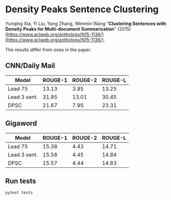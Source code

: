 # Density Peaks Sentence Clustering

Yunqing Xia, Yi Liu, Yang Zhang, Wenmin Wang "**Clustering Sentences with Density Peaks for Multi-document Summarization**" (2015) [https://www.aclweb.org/anthology/N15-1136/](https://www.aclweb.org/anthology/N15-1136/).

The results differ from ones in the paper.

## CNN/Daily Mail

|Model|ROUGE-1|ROUGE-2|ROUGE-L|
|---|---|---|---|
|Lead 75|13.13|3.85|13.25|
|Lead 3 sent.|31.95|13.01|30.45|
|DPSC|21.67|7.95|23.31|

## Gigaword

|Model|ROUGE-1|ROUGE-2|ROUGE-L|
|---|---|---|---|
|Lead 75|15.38|4.43|14.71|
|Lead 3 sent.|15.58|4.45|14.84|
|DPSC|15.57|4.44|14.83|

## Run tests

```bash
pytest tests
```